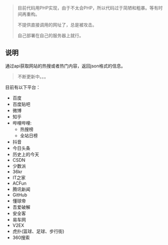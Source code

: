 > 目前代码用PHP实现，由于不太会PHP，所以代码过于简陋和粗暴。等有时间再重构。
>
> 不提供直接调用的网址了，总是被攻击。
>
> 自己部署在自己的服务器上就行。

## 说明

通过api获取网站的热搜或者热门内容，返回json格式的信息。

> 不断更新中。。。

目前有以下平台：

+ 百度
+ 百度贴吧
+ 微博
+ 知乎
+ 哔哩哔哩: 
    + 热搜榜
    + 全站日榜
+ 抖音
+ 今日头条
+ 历史上的今天
+ CSDN
+ 少数派
+ 36kr
+ IT之家
+ ACFun
+ 腾讯新闻
+ GitHub
+ 懂球帝
+ 吾爱破解
+ 安全客
+ 易车网
+ V2EX
+ 虎扑(篮球、足球、步行街)
+ 360搜索
